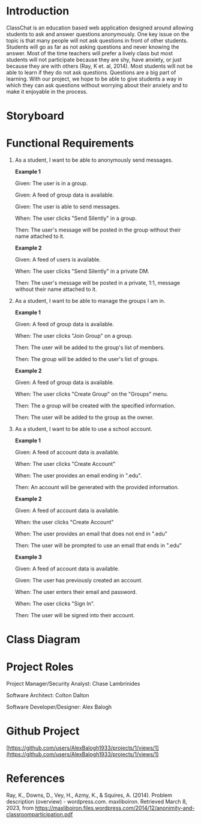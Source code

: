 # Introduction

ClassChat is an education based web application designed around allowing students to ask and answer questions anonymously. One key issue on the topic is that many people will not ask questions in front of other students. Students will go as far as not asking questions and never knowing the answer. Most of the time teachers will prefer a lively class but most students will not participate because they are shy, have anxiety, or just because they are with others (Ray, K et. al, 2014). Most students will not be able to learn if they do not ask questions. Questions are a big part of learning. With our project, we hope to be able to give students a way in which they can ask questions without worrying about their anxiety and to make it enjoyable in the process.

# Storyboard

# Functional Requirements

1. As a student, I want to be able to anonymously send messages.

   **Example 1**
   
   Given: The user is in a group.
   
   Given: A feed of group data is available.
   
   Given: The user is able to send messages.
   
   When: The user clicks "Send Silently" in a group.
   
   Then: The user's message will be posted in the group without their name attached to it.


   **Example 2**
   
   Given: A feed of users is available.
   
   When: The user clicks "Send Silently" in a private DM.
   
   Then: The user's message will be posted in a private, 1:1, message without their name attached to it.
   

2. As a student, I want to be able to manage the groups I am in.
   
   **Example 1**
   
   Given: A feed of group data is available.
   
   When: The user clicks "Join Group" on a group.
   
   Then: The user will be added to the group's list of members.
   
   Then: The group will be added to the user's list of groups.
   

   **Example 2**
   
   Given: A feed of group data is available.
   
   When: The user clicks "Create Group" on the "Groups" menu.
   
   Then: The a group will be created with the specified information.
   
   Then: The user will be added to the group as the owner.
   

3. As a student, I want to be able to use a school account.
   
   **Example 1**
   
   Given: A feed of account data is available.
   
   When: The user clicks "Create Account"
   
   When: The user provides an email ending in ".edu".
   
   Then: An account will be generated with the provided information.
   

   **Example 2**
   
   Given: A feed of account data is available.
   
   When: the user clicks "Create Account"
   
   When: The user provides an email that does not end in ".edu"
   
   Then: The user will be prompted to use an email that ends in ".edu"
   

   **Example 3**
   
   Given: A feed of account data is available.
   
   Given: The user has previously created an account.
   
   When: The user enters their email and password.
   
   When: The user clicks "Sign In".
   
   Then: The user will be signed into their account.


# Class Diagram

# Project Roles

Project Manager/Security Analyst: Chase Lambrinides

Software Architect: Colton Dalton

Software Developer/Designer: Alex Balogh


# Github Project

[https://github.com/users/AlexBalogh1933/projects/1/views/1](https://github.com/users/AlexBalogh1933/projects/1/views/1)


# References

Ray, K., Downs, D., Vey, H., Azmy, K., & Squires, A. (2014). Problem description (overview) - wordpress.com. maxliboiron. Retrieved March 8, 2023, from https://maxliboiron.files.wordpress.com/2014/12/anonimity-and-classroomparticipation.pdf
